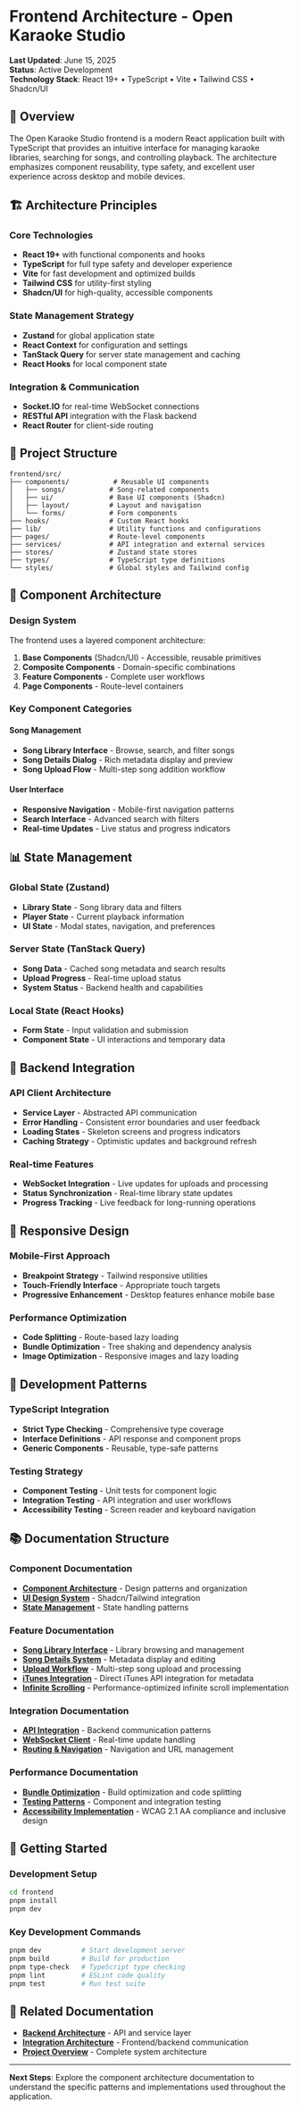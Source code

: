# Frontend Architecture - Open Karaoke Studio

**Last Updated**: June 15, 2025  
**Status**: Active Development  
**Technology Stack**: React 19+ • TypeScript • Vite • Tailwind CSS • Shadcn/UI

## 🎯 Overview

The Open Karaoke Studio frontend is a modern React application built with TypeScript that provides an intuitive interface for managing karaoke libraries, searching for songs, and controlling playback. The architecture emphasizes component reusability, type safety, and excellent user experience across desktop and mobile devices.

## 🏗️ Architecture Principles

### Core Technologies
- **React 19+** with functional components and hooks
- **TypeScript** for full type safety and developer experience
- **Vite** for fast development and optimized builds
- **Tailwind CSS** for utility-first styling
- **Shadcn/UI** for high-quality, accessible components

### State Management Strategy
- **Zustand** for global application state
- **React Context** for configuration and settings
- **TanStack Query** for server state management and caching
- **React Hooks** for local component state

### Integration & Communication
- **Socket.IO** for real-time WebSocket connections
- **RESTful API** integration with the Flask backend
- **React Router** for client-side routing

## 📁 Project Structure

```
frontend/src/
├── components/           # Reusable UI components
│   ├── songs/           # Song-related components
│   ├── ui/              # Base UI components (Shadcn)
│   ├── layout/          # Layout and navigation
│   └── forms/           # Form components
├── hooks/               # Custom React hooks
├── lib/                 # Utility functions and configurations
├── pages/               # Route-level components
├── services/            # API integration and external services
├── stores/              # Zustand state stores
├── types/               # TypeScript type definitions
└── styles/              # Global styles and Tailwind config
```

## 🧩 Component Architecture

### Design System
The frontend uses a layered component architecture:

1. **Base Components** (Shadcn/UI) - Accessible, reusable primitives
2. **Composite Components** - Domain-specific combinations
3. **Feature Components** - Complete user workflows
4. **Page Components** - Route-level containers

### Key Component Categories

#### Song Management
- **Song Library Interface** - Browse, search, and filter songs
- **Song Details Dialog** - Rich metadata display and preview
- **Song Upload Flow** - Multi-step song addition workflow

#### User Interface
- **Responsive Navigation** - Mobile-first navigation patterns
- **Search Interface** - Advanced search with filters
- **Real-time Updates** - Live status and progress indicators

## 📊 State Management

### Global State (Zustand)
- **Library State** - Song library data and filters
- **Player State** - Current playback information
- **UI State** - Modal states, navigation, and preferences

### Server State (TanStack Query)
- **Song Data** - Cached song metadata and search results
- **Upload Progress** - Real-time upload status
- **System Status** - Backend health and capabilities

### Local State (React Hooks)
- **Form State** - Input validation and submission
- **Component State** - UI interactions and temporary data

## 🔌 Backend Integration

### API Client Architecture
- **Service Layer** - Abstracted API communication
- **Error Handling** - Consistent error boundaries and user feedback
- **Loading States** - Skeleton screens and progress indicators
- **Caching Strategy** - Optimistic updates and background refresh

### Real-time Features
- **WebSocket Integration** - Live updates for uploads and processing
- **Status Synchronization** - Real-time library state updates
- **Progress Tracking** - Live feedback for long-running operations

## 📱 Responsive Design

### Mobile-First Approach
- **Breakpoint Strategy** - Tailwind responsive utilities
- **Touch-Friendly Interface** - Appropriate touch targets
- **Progressive Enhancement** - Desktop features enhance mobile base

### Performance Optimization
- **Code Splitting** - Route-based lazy loading
- **Bundle Optimization** - Tree shaking and dependency analysis
- **Image Optimization** - Responsive images and lazy loading

## 🧪 Development Patterns

### TypeScript Integration
- **Strict Type Checking** - Comprehensive type coverage
- **Interface Definitions** - API response and component props
- **Generic Components** - Reusable, type-safe patterns

### Testing Strategy
- **Component Testing** - Unit tests for component logic
- **Integration Testing** - API integration and user workflows
- **Accessibility Testing** - Screen reader and keyboard navigation

## 📚 Documentation Structure

### Component Documentation
- **[Component Architecture](component-architecture.md)** - Design patterns and organization
- **[UI Design System](ui-design-system.md)** - Shadcn/Tailwind integration
- **[State Management](state-management.md)** - State handling patterns

### Feature Documentation
- **[Song Library Interface](components/song-library-interface.md)** - Library browsing and management
- **[Song Details System](components/song-details-system.md)** - Metadata display and editing
- **[Upload Workflow](components/upload-workflow.md)** - Multi-step song upload and processing
- **[iTunes Integration](components/itunes-integration.md)** - Direct iTunes API integration for metadata
- **[Infinite Scrolling](components/infinite-scrolling.md)** - Performance-optimized infinite scroll implementation

### Integration Documentation
- **[API Integration](integrations/api-integration.md)** - Backend communication patterns
- **[WebSocket Client](integrations/websocket-client.md)** - Real-time update handling
- **[Routing & Navigation](integrations/routing-navigation.md)** - Navigation and URL management

### Performance Documentation
- **[Bundle Optimization](performance/bundle-optimization.md)** - Build optimization and code splitting
- **[Testing Patterns](performance/testing-patterns.md)** - Component and integration testing
- **[Accessibility Implementation](performance/accessibility.md)** - WCAG 2.1 AA compliance and inclusive design

## 🚀 Getting Started

### Development Setup
```bash
cd frontend
pnpm install
pnpm dev
```

### Key Development Commands
```bash
pnpm dev          # Start development server
pnpm build        # Build for production
pnpm type-check   # TypeScript type checking
pnpm lint         # ESLint code quality
pnpm test         # Run test suite
```

## 🔗 Related Documentation

- **[Backend Architecture](../backend/README.md)** - API and service layer
- **[Integration Architecture](../integration/README.md)** - Frontend/backend communication
- **[Project Overview](../project-overview.md)** - Complete system architecture

---

**Next Steps**: Explore the component architecture documentation to understand the specific patterns and implementations used throughout the application.

